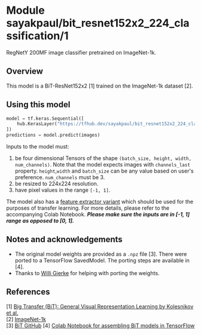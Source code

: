 # Module sayakpaul/bit_resnet152x2_224_classification/1

RegNetY 200MF image classifier pretrained on ImageNet-1k.

<!-- asset-path: https://storage.googleapis.com/flowers-experimental/bit_r152x2_224_classification.tar.gz  -->
<!-- task: image-classification -->
<!-- network-architecture: resnet-152 -->
<!-- network-architecture: bit -->
<!-- format: saved_model_2 -->
<!-- fine-tunable: true -->
<!-- license: apache-2.0 -->
<!-- colab: https://colab.research.google.com/github/google-research/big_transfer/blob/master/colabs/big_transfer_tf2.ipynb -->


## Overview

This model is a BiT-ResNet152x2 [1] trained on the ImageNet-1k dataset [2]. 

## Using this model

```python
model = tf.keras.Sequential([
    hub.KerasLayer("https://tfhub.dev/sayakpaul/bit_resnet152x2_224_classification/1")
])
predictions = model.predict(images) 
```

Inputs to the model must:
1. be four dimensional Tensors of the shape `(batch_size, height, width, num_channels)`. Note that the model expects images with  `channels_last`  property. `height`,`width` and `batch_size` can be any value based on user's preference. `num_channels` must be 3. 
2. be resized to 224x224 resolution.
3. have pixel values in the range `[-1, 1]`.

The model also has a [feature extractor variant](https://tfhub.dev/sayakpaul/bit_r152x2_224_feature_extraction/1) which should be used for the purposes of transfer learning. For more details, please refer to the accompanying Colab Notebook. _**Please make sure the inputs are in [-1, 1] range as opposed to [0, 1].**_

## Notes and acknowledgements

* The original model weights are provided as a `.npz` file [3]. There were ported to a TensorFlow SavedModel. The porting steps are available in [4].
* Thanks to [Willi Gierke](https://ch.linkedin.com/in/willi-gierke) for helping with porting the weights. 


## References

[1] [Big Transfer (BiT): General Visual Representation Learning by Kolesnikov et al.](https://arxiv.org/abs/1912.11370)  
[2] [ImageNet-1k](https://www.image-net.org/challenges/LSVRC/2012/index.php)  
[3] [BiT GitHub](https://github.com/google-research/big_transfer)
[4] [Colab Notebook for assembling BiT models in TensorFlow](https://colab.research.google.com/github/sayakpaul/BiT-jax2tf/blob/main/convert_jax_weights_tf.ipynb)